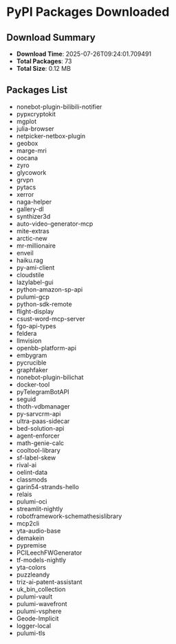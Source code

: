 # PyPI Packages Downloaded

## Download Summary
- **Download Time**: 2025-07-26T09:24:01.709491
- **Total Packages**: 73
- **Total Size**: 0.12 MB

## Packages List
- nonebot-plugin-bilibili-notifier
- pypxcryptokit
- mgplot
- julia-browser
- netpicker-netbox-plugin
- geobox
- marge-mri
- oocana
- zyro
- glycowork
- grvpn
- pytacs
- xerror
- naga-helper
- gallery-dl
- synthizer3d
- auto-video-generator-mcp
- mite-extras
- arctic-new
- mr-millionaire
- enveil
- haiku.rag
- py-ami-client
- cloudstile
- lazylabel-gui
- python-amazon-sp-api
- pulumi-gcp
- python-sdk-remote
- flight-display
- csust-word-mcp-server
- fgo-api-types
- feldera
- llmvision
- openbb-platform-api
- embygram
- pycrucible
- graphfaker
- nonebot-plugin-bilichat
- docker-tool
- pyTelegramBotAPI
- seguid
- thoth-vdbmanager
- py-sarvcrm-api
- ultra-paas-sidecar
- bed-solution-api
- agent-enforcer
- math-genie-calc
- cooltool-library
- sf-label-skew
- rival-ai
- oelint-data
- classmods
- garin54-strands-hello
- relais
- pulumi-oci
- streamlit-nightly
- robotframework-schemathesislibrary
- mcp2cli
- yta-audio-base
- demakein
- pypremise
- PCILeechFWGenerator
- tf-models-nightly
- yta-colors
- puzzleandy
- triz-ai-patent-assistant
- uk_bin_collection
- pulumi-vault
- pulumi-wavefront
- pulumi-vsphere
- Geode-Implicit
- logger-local
- pulumi-tls
